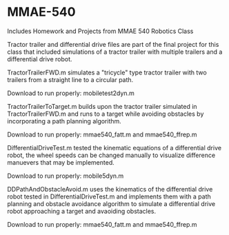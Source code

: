 # MMAE-540
Includes Homework and Projects from MMAE 540 Robotics Class

Tractor trailer and differential drive files are part of the final project for this class that included simulations of a tractor trailer with multiple trailers and a differential drive robot. 


TractorTrailerFWD.m simulates a "tricycle" type tractor trailer with two trailers from a straight line to a circular path.

Download to run properly: mobiletest2dyn.m


TractorTrailerToTarget.m builds upon the tractor trailer simulated in TractorTrailerFWD.m and runs to a target while avoiding obstacles by incorporating a path planning algorithm.

Download to run properly: mmae540_fatt.m and mmae540_ffrep.m


DifferentialDriveTest.m tested the kinematic equations of a differential drive robot, the wheel speeds can be changed manually to visualize difference manuevers that may be implemented.

Download to run properly: mobile5dyn.m


DDPathAndObstacleAvoid.m uses the kinematics of the differential drive robot tested in DifferentialDriveTest.m and implements them with a path planning and obstacle avoidance algorithm to simulate a differential drive robot approaching a target and avaoiding obstacles.

Download to run properly: mmae540_fatt.m and mmae540_ffrep.m
